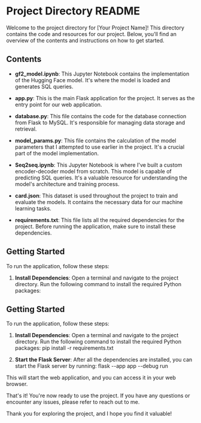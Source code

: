 # Project Directory README

Welcome to the project directory for [Your Project Name]! This directory contains the code and resources for our project. Below, you'll find an overview of the contents and instructions on how to get started.

## Contents

- **gf2_model.ipynb**: This Jupyter Notebook contains the implementation of the Hugging Face model. It's where the model is loaded and generates SQL queries.

- **app.py**: This is the main Flask application for the project. It serves as the entry point for our web application.

- **database.py**: This file contains the code for the database connection from Flask to MySQL. It's responsible for managing data storage and retrieval.

- **model_params.py**: This file contains the calculation of the model parameters that I attempted to use earlier in the project. It's a crucial part of the model implementation.

- **Seq2seq.ipynb**: This Jupyter Notebook is where I've built a custom encoder-decoder model from scratch. This model is capable of predicting SQL queries. It's a valuable resource for understanding the model's architecture and training process.

- **card.json**: This dataset is used throughout the project to train and evaluate the models. It contains the necessary data for our machine learning tasks.

- **requirements.txt**: This file lists all the required dependencies for the project. Before running the application, make sure to install these dependencies.

## Getting Started

To run the application, follow these steps:

1. **Install Dependencies**: Open a terminal and navigate to the project directory. Run the following command to install the required Python packages:



## Getting Started

To run the application, follow these steps:

1. **Install Dependencies**: Open a terminal and navigate to the project directory. Run the following command to install the required Python packages: pip install -r requirements.txt


2. **Start the Flask Server**: After all the dependencies are installed, you can start the Flask server by running: flask --app app --debug run


This will start the web application, and you can access it in your web browser.

That's it! You're now ready to use the project. If you have any questions or encounter any issues, please refer to reach out to me.

Thank you for exploring the project, and I hope you find it valuable!
